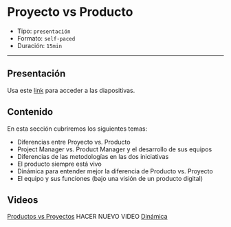 # Proyecto vs Producto

* Tipo: `presentación`
* Formato: `self-paced`
* Duración: `15min`

***

## Presentación
Usa este [link](https://docs.google.com/presentation/d/1i755qNTKcrkLanShZXibo0XSsa4y1iELL4brDX2sGng/edit#slide=id.g3706d83abc_0_29) para acceder a las diapositivas.

## Contenido
En esta sección cubriremos los siguientes temas:

* Diferencias entre Proyecto vs. Producto
* Project Manager vs. Product Manager y el desarrollo de sus equipos
* Diferencias de las metodologías en las dos iniciativas
* El producto siempre está vivo
* Dinámica para entender mejor la diferencia de Producto vs. Proyecto
* El equipo y sus funciones (bajo una visión de un producto digital)

## Videos
[Productos vs Proyectos](https://www.useloom.com/share/ed9422dac0c444588ca6aebf48125045) HACER NUEVO VIDEO
[Dinámica](https://www.useloom.com/share/ed9422dac0c444588ca6aebf48125045)


 
